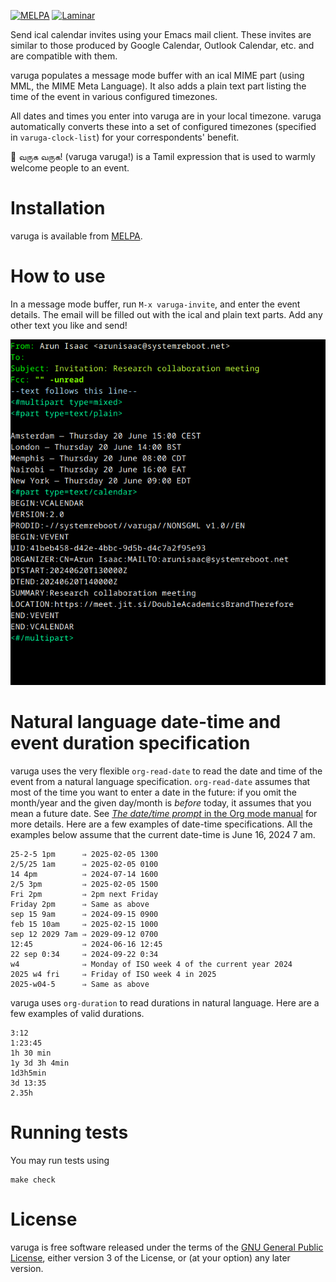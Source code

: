 [![MELPA](https://melpa.org/packages/varuga-badge.svg)](https://melpa.org/#/varuga)
[![Laminar](https://ci.systemreboot.net/badge/varuga.svg)](https://ci.systemreboot.net/jobs/varuga)

Send ical calendar invites using your Emacs mail client. These
invites are similar to those produced by Google Calendar, Outlook
Calendar, etc. and are compatible with them.

varuga populates a message mode buffer with an ical MIME part (using
MML, the MIME Meta Language). It also adds a plain text part listing
the time of the event in various configured timezones.

All dates and times you enter into varuga are in your local timezone. varuga automatically converts these into a set of configured timezones (specified in `varuga-clock-list`) for your correspondents' benefit.

🙏 வருக வருக! (varuga varuga!) is a Tamil expression that is used to warmly welcome people to an event.

# Installation

varuga is available from [MELPA](https://melpa.org/#/varuga).

# How to use

In a message mode buffer, run `M-x varuga-invite`, and enter the event details. The email will be filled out with the ical and plain text parts. Add any other text you like and send!

![Screenshot of varuga invite](screenshot.png)

# Natural language date-time and event duration specification

varuga uses the very flexible `org-read-date` to read the date and
time of the event from a natural language
specification. `org-read-date` assumes that most of the time you want
to enter a date in the future: if you omit the month/year and the
given day/month is *before* today, it assumes that you mean a future
date. See [*The date/time prompt* in the Org mode manual](https://orgmode.org/manual/The-date_002ftime-prompt.html) for more details. Here are a few examples of date-time specifications. All the examples below assume that the current date-time is June 16, 2024 7 am.
```
25-2-5 1pm      ⇒ 2025-02-05 1300
2/5/25 1am      ⇒ 2025-02-05 0100
14 4pm          ⇒ 2024-07-14 1600
2/5 3pm         ⇒ 2025-02-05 1500
Fri 2pm         ⇒ 2pm next Friday
Friday 2pm      ⇒ Same as above
sep 15 9am      ⇒ 2024-09-15 0900
feb 15 10am     ⇒ 2025-02-15 1000
sep 12 2029 7am ⇒ 2029-09-12 0700
12:45           ⇒ 2024-06-16 12:45
22 sep 0:34     ⇒ 2024-09-22 0:34
w4              ⇒ Monday of ISO week 4 of the current year 2024
2025 w4 fri     ⇒ Friday of ISO week 4 in 2025
2025-w04-5      ⇒ Same as above
```

varuga uses `org-duration` to read durations in natural language. Here are a few examples of valid durations.
```
3:12
1:23:45
1h 30 min
1y 3d 3h 4min
1d3h5min
3d 13:35
2.35h
```

# Running tests

You may run tests using
```
make check
```

# License

varuga is free software released under the terms of the [GNU General Public License](https://www.gnu.org/licenses/gpl.txt), either version 3 of the License, or (at your option) any later version.
